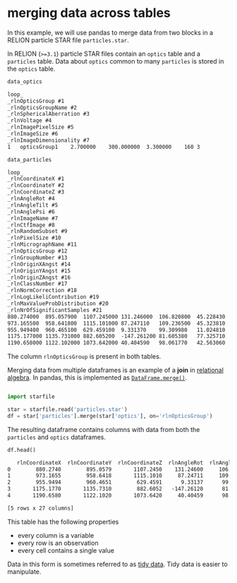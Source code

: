 # merging data across tables

In this example, we will use pandas to merge data from two blocks in a 
RELION particle STAR file `particles.star`.

In RELION (`>=3.1`) particle STAR files contain an `optics` table and a `particles` table.
Data about `optics` common to many `particles` is stored in the `optics` table.


```txt title="particles.star"
data_optics

loop_
_rlnOpticsGroup #1
_rlnOpticsGroupName #2
_rlnSphericalAberration #3
_rlnVoltage #4
_rlnImagePixelSize #5
_rlnImageSize #6
_rlnImageDimensionality #7
1	opticsGroup1	2.700000	300.000000	3.300000	160	3

data_particles

loop_
_rlnCoordinateX #1
_rlnCoordinateY #2
_rlnCoordinateZ #3
_rlnAngleRot #4
_rlnAngleTilt #5
_rlnAnglePsi #6
_rlnImageName #7
_rlnCtfImage #8
_rlnRandomSubset #9
_rlnPixelSize #10
_rlnMicrographName #11
_rlnOpticsGroup #12
_rlnGroupNumber #13
_rlnOriginXAngst #14
_rlnOriginYAngst #15
_rlnOriginZAngst #16
_rlnClassNumber #17
_rlnNormCorrection #18
_rlnLogLikeliContribution #19
_rlnMaxValueProbDistribution #20
_rlnNrOfSignificantSamples #21
880.274000	895.057900	1107.245000	131.246000	106.820800	45.228430	subtomo_05Feb21/TS.mrc/TS.mrc_22redo_combined_0000000_3.30A.mrc	subtomo_05Feb21/TS.mrc/TS.mrc_22redo_combined_0000000_ctf_3.30A.mrc	2	3.300000	TS.mrc.tomostar	1	1	0.000000	0.000000	0.000000	6	1.000000	4150981.000000	1.000000	1
973.165500	958.641800	1115.101000	87.247110	109.236500	45.323810	subtomo_05Feb21/TS.mrc/TS.mrc_22redo_combined_0000001_3.30A.mrc	subtomo_05Feb21/TS.mrc/TS.mrc_22redo_combined_0000001_ctf_3.30A.mrc	1	3.300000	TS.mrc.tomostar	1	1	0.000000	0.000000	0.000000	4	1.000000	4150837.000000	1.000000	1
955.949400	960.465100	629.459100	9.331370	99.309980	11.024810	subtomo_05Feb21/TS.mrc/TS.mrc_22redo_combined_0000002_3.30A.mrc	subtomo_05Feb21/TS.mrc/TS.mrc_22redo_combined_0000002_ctf_3.30A.mrc	1	3.300000	TS.mrc.tomostar	1	1	0.000000	0.000000	0.000000	3	1.000000	4150650.000000	1.000000	1
1175.177000	1135.731000	882.605200	-147.261200	81.605380	77.325710	subtomo_05Feb21/TS.mrc/TS.mrc_22redo_combined_0000003_3.30A.mrc	subtomo_05Feb21/TS.mrc/TS.mrc_22redo_combined_0000003_ctf_3.30A.mrc	2	3.300000	TS.mrc.tomostar	1	1	0.000000	0.000000	0.000000	1	1.000000	4151420.000000	1.000000	1
1190.658000	1122.102000	1073.642000	40.404590	98.061770	42.563060	subtomo_05Feb21/TS.mrc/TS.mrc_22redo_combined_0000004_3.30A.mrc	subtomo_05Feb21/TS.mrc/TS.mrc_22redo_combined_0000004_ctf_3.30A.mrc	1	3.300000	TS.mrc.tomostar	1	1	0.000000	0.000000	0.000000	6	1.000000	4150168.000000	1.000000	1
```

The column `rlnOpticsGroup` is present in both tables.

Merging data from multiple dataframes is an example of a **join** in 
[relational algebra](https://en.wikipedia.org/wiki/Relational_algebra#Joins_and_join-like_operators).
In pandas, this is implemented as 
[`DataFrame.merge()`](https://pandas.pydata.org/docs/reference/api/pandas.DataFrame.merge.html).

```python

import starfile

star = starfile.read('particles.star')
df = star['particles'].merge(star['optics'], on='rlnOpticsGroup')
```

The resulting dataframe contains columns with data from both the `particles` and `optics` dataframes.

```python
df.head()
```
```txt
   rlnCoordinateX  rlnCoordinateY  rlnCoordinateZ  rlnAngleRot  rlnAngleTilt  ...  rlnSphericalAberration rlnVoltage rlnImagePixelSize  rlnImageSize  rlnImageDimensionality
0        880.2740        895.0579       1107.2450    131.24600     106.82080  ...                     2.7      300.0               3.3           160                       3
1        973.1655        958.6418       1115.1010     87.24711     109.23650  ...                     2.7      300.0               3.3           160                       3
2        955.9494        960.4651        629.4591      9.33137      99.30998  ...                     2.7      300.0               3.3           160                       3
3       1175.1770       1135.7310        882.6052   -147.26120      81.60538  ...                     2.7      300.0               3.3           160                       3
4       1190.6580       1122.1020       1073.6420     40.40459      98.06177  ...                     2.7      300.0               3.3           160                       3

[5 rows x 27 columns]

```

This table has the following properties
- every column is a variable 
- every row is an observation
- every cell contains a single value

Data in this form is sometimes referred to as 
[tidy data](https://vita.had.co.nz/papers/tidy-data.html). 
Tidy data is easier to manipulate.
